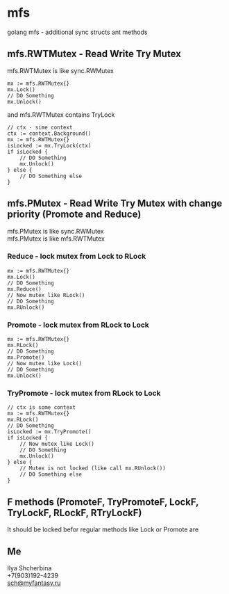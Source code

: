# mfs
golang mfs - additional sync structs ant methods  

## mfs.RWTMutex - Read Write Try Mutex
mfs.RWTMutex is like sync.RWMutex  
``` golang
mx := mfs.RWTMutex{}
mx.Lock()
// DO Something
mx.Unlock()
```

and mfs.RWTMutex contains TryLock
``` golang
// ctx - sime context
ctx := context.Background()
mx := mfs.RWTMutex{}
isLocked := mx.TryLock(ctx)
if isLocked {
    // DO Something
    mx.Unlock()
} else {
    // DO Something else
}
```

## mfs.PMutex - Read Write Try Mutex with change priority (Promote and Reduce)
mfs.PMutex is like sync.RWMutex  
mfs.PMutex is like mfs.RWTMutex  

### Reduce - lock mutex from Lock to RLock
``` golang
mx := mfs.RWTMutex{}
mx.Lock()
// DO Something
mx.Reduce()
// Now mutex like RLock()
// DO Something
mx.RUnlock()
```

### Promote - lock mutex from RLock to Lock

``` golang
mx := mfs.RWTMutex{}
mx.RLock()
// DO Something
mx.Promote()
// Now mutex like Lock()
// DO Something
mx.Unlock()
```

### TryPromote - lock mutex from RLock to Lock
``` golang
// ctx is some context
mx := mfs.RWTMutex{}
mx.RLock()
// DO Something
isLocked := mx.TryPromote()
if isLocked {
    // Now mutex like Lock()
    // DO Something
    mx.Unlock()
} else {
    // Mutex is not locked (like call mx.RUnlock())
    // DO Something else
}
```

## F methods (PromoteF, TryPromoteF, LockF, TryLockF, RLockF, RTryLockF)
It should be locked befor regular methods like Lock or Promote are

## Me
Ilya Shcherbina  
+7(903)192-4239  
sch@myfantasy.ru  